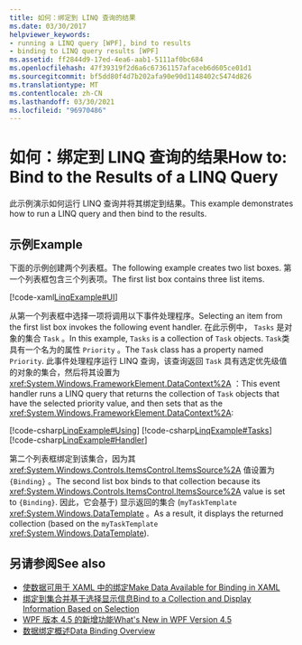 ```yaml
---
title: 如何：绑定到 LINQ 查询的结果
ms.date: 03/30/2017
helpviewer_keywords:
- running a LINQ query [WPF], bind to results
- binding to LINQ query results [WPF]
ms.assetid: ff2844d9-17ed-4ea6-aab1-5111af0bc684
ms.openlocfilehash: 47f39319f2d6a6c67361157afaceb6d605ce01d1
ms.sourcegitcommit: bf5dd80f4d7b202afa90e90d1148402c5474d826
ms.translationtype: MT
ms.contentlocale: zh-CN
ms.lasthandoff: 03/30/2021
ms.locfileid: "96970486"
---
```

# <a name="how-to-bind-to-the-results-of-a-linq-query"></a><span data-ttu-id="091e3-102">如何：绑定到 LINQ 查询的结果</span><span class="sxs-lookup"><span data-stu-id="091e3-102">How to: Bind to the Results of a LINQ Query</span></span>

<span data-ttu-id="091e3-103">此示例演示如何运行 LINQ 查询并将其绑定到结果。</span><span class="sxs-lookup"><span data-stu-id="091e3-103">This example demonstrates how to run a LINQ query and then bind to the results.</span></span>

## <a name="example"></a><span data-ttu-id="091e3-104">示例</span><span class="sxs-lookup"><span data-stu-id="091e3-104">Example</span></span>

<span data-ttu-id="091e3-105">下面的示例创建两个列表框。</span><span class="sxs-lookup"><span data-stu-id="091e3-105">The following example creates two list boxes.</span></span> <span data-ttu-id="091e3-106">第一个列表框包含三个列表项。</span><span class="sxs-lookup"><span data-stu-id="091e3-106">The first list box contains three list items.</span></span>

[!code-xaml[LinqExample#UI](~/samples/snippets/csharp/VS_Snippets_Wpf/LinqExample/CSharp/Window1.xaml#ui)]

<span data-ttu-id="091e3-107">从第一个列表框中选择一项将调用以下事件处理程序。</span><span class="sxs-lookup"><span data-stu-id="091e3-107">Selecting an item from the first list box invokes the following event handler.</span></span> <span data-ttu-id="091e3-108">在此示例中， `Tasks` 是对象的集合 `Task` 。</span><span class="sxs-lookup"><span data-stu-id="091e3-108">In this example, `Tasks` is a collection of `Task` objects.</span></span> <span data-ttu-id="091e3-109">`Task`类具有一个名为的属性 `Priority` 。</span><span class="sxs-lookup"><span data-stu-id="091e3-109">The `Task` class has a property named `Priority`.</span></span> <span data-ttu-id="091e3-110">此事件处理程序运行 LINQ 查询，该查询返回 `Task` 具有选定优先级值的对象的集合，然后将其设置为 <xref:System.Windows.FrameworkElement.DataContext%2A> ：</span><span class="sxs-lookup"><span data-stu-id="091e3-110">This event handler runs a LINQ query that returns the collection of `Task` objects that have the selected priority value, and then sets that as the <xref:System.Windows.FrameworkElement.DataContext%2A>:</span></span>

[!code-csharp[LinqExample#Using](~/samples/snippets/csharp/VS_Snippets_Wpf/LinqExample/CSharp/Window1.xaml.cs#using)]
[!code-csharp[LinqExample#Tasks](~/samples/snippets/csharp/VS_Snippets_Wpf/LinqExample/CSharp/Window1.xaml.cs#tasks)]
[!code-csharp[LinqExample#Handler](~/samples/snippets/csharp/VS_Snippets_Wpf/LinqExample/CSharp/Window1.xaml.cs#handler)]

<span data-ttu-id="091e3-111">第二个列表框绑定到该集合，因为其 <xref:System.Windows.Controls.ItemsControl.ItemsSource%2A> 值设置为 `{Binding}` 。</span><span class="sxs-lookup"><span data-stu-id="091e3-111">The second list box binds to that collection because its <xref:System.Windows.Controls.ItemsControl.ItemsSource%2A> value is set to `{Binding}`.</span></span> <span data-ttu-id="091e3-112">因此，它会基于) 显示返回的集合 (`myTaskTemplate` <xref:System.Windows.DataTemplate> 。</span><span class="sxs-lookup"><span data-stu-id="091e3-112">As a result, it displays the returned collection (based on the `myTaskTemplate` <xref:System.Windows.DataTemplate>).</span></span>

## <a name="see-also"></a><span data-ttu-id="091e3-113">另请参阅</span><span class="sxs-lookup"><span data-stu-id="091e3-113">See also</span></span>

- [<span data-ttu-id="091e3-114">使数据可用于 XAML 中的绑定</span><span class="sxs-lookup"><span data-stu-id="091e3-114">Make Data Available for Binding in XAML</span></span>](how-to-make-data-available-for-binding-in-xaml.md)
- [<span data-ttu-id="091e3-115">绑定到集合并基于选择显示信息</span><span class="sxs-lookup"><span data-stu-id="091e3-115">Bind to a Collection and Display Information Based on Selection</span></span>](how-to-bind-to-a-collection-and-display-information-based-on-selection.md)
- [<span data-ttu-id="091e3-116">WPF 版本 4.5 的新增功能</span><span class="sxs-lookup"><span data-stu-id="091e3-116">What's New in WPF Version 4.5</span></span>](../getting-started/whats-new.md)
- [<span data-ttu-id="091e3-117">数据绑定概述</span><span class="sxs-lookup"><span data-stu-id="091e3-117">Data Binding Overview</span></span>](/dotnet/desktop-wpf/data/data-binding-overview)

